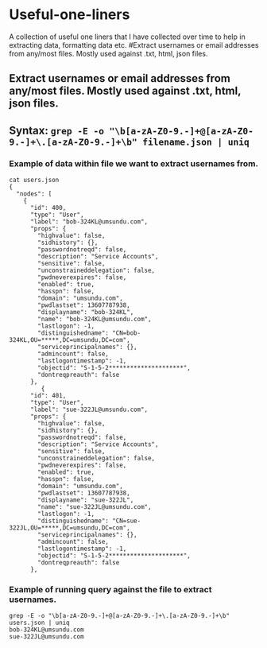 # Useful-one-liners
A collection of useful one liners that I have collected over time to help in extracting data, formatting data etc. 
#Extract usernames or email addresses from any/most files. Mostly used against .txt, html, json files.

## Extract usernames or email addresses from any/most files. Mostly used against .txt, html, json files.

## Syntax: ```grep -E -o "\b[a-zA-Z0-9.-]+@[a-zA-Z0-9.-]+\.[a-zA-Z0-9.-]+\b" filename.json | uniq```

### Example of data within file we want to extract usernames from.
```
cat users.json
{
  "nodes": [
    {
      "id": 400,
      "type": "User",
      "label": "bob-324KL@umsundu.com",
      "props": {
        "highvalue": false,
        "sidhistory": {},
        "passwordnotreqd": false,
        "description": "Service Accounts",
        "sensitive": false,
        "unconstraineddelegation": false,
        "pwdneverexpires": false,
        "enabled": true,
        "hasspn": false,
        "domain": "umsundu.com",
        "pwdlastset": 13607787938,
        "displayname": "bob-324KL",
        "name": "bob-324KL@umsundu.com",
        "lastlogon": -1,
        "distinguishedname": "CN=bob-324KL,OU=*****,DC=umsundu,DC=com",
        "serviceprincipalnames": {},
        "admincount": false,
        "lastlogontimestamp": -1,
        "objectid": "S-1-5-2*********************",
        "dontreqpreauth": false
      },
         {
      "id": 401,
      "type": "User",
      "label": "sue-322JL@umsundu.com",
      "props": {
        "highvalue": false,
        "sidhistory": {},
        "passwordnotreqd": false,
        "description": "Service Accounts",
        "sensitive": false,
        "unconstraineddelegation": false,
        "pwdneverexpires": false,
        "enabled": true,
        "hasspn": false,
        "domain": "umsundu.com",
        "pwdlastset": 13607787938,
        "displayname": "sue-322JL",
        "name": "sue-322JL@umsundu.com",
        "lastlogon": -1,
        "distinguishedname": "CN=sue-322JL,OU=*****,DC=umsundu,DC=com",
        "serviceprincipalnames": {},
        "admincount": false,
        "lastlogontimestamp": -1,
        "objectid": "S-1-5-2*********************",
        "dontreqpreauth": false
      },
```
### Example of running query against the file to extract usernames.  
```
grep -E -o "\b[a-zA-Z0-9.-]+@[a-zA-Z0-9.-]+\.[a-zA-Z0-9.-]+\b" users.json | uniq
bob-324KL@umsundu.com
sue-322JL@umsundu.com
```
